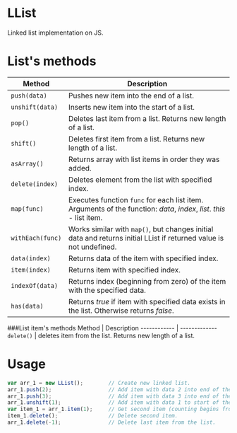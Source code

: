 # LList
Linked list implementation on JS.

# List's methods
Method | Description
------------ | -------------
`push(data)` | Pushes new item into the end of a list.
`unshift(data)` | Inserts new item into the start of a list.
`pop()` | Deletes last item from a list. Returns new length of a list.
`shift()` | Deletes first item from a list. Returns new length of a list.
`asArray()` | Returns array with list items in order they was added.
`delete(index)` | Deletes element from the list with specified index.
`map(func)` | Executes function `func` for each list item. Arguments of the function: *data*, *index*, *list*. *this* - list item. 
`withEach(func)` | Works similar with `map()`, but changes initial data and returns initial LList if returned value is not undefined.
`data(index)` | Returns data of the item with specified index.
`item(index)` | Returns item with specified index.
`indexOf(data)` | Returns index (beginning from zero) of the item with the specified data.
`has(data)` | Returns *true* if item with specified data exists in the list. Otherwise returns *false*.
###List item's methods
Method | Description
------------ | -------------
`delete()` | deletes item from the list. Returns new length of a list.

# Usage
```javascript
var arr_1 = new LList();        // Create new linked list.
arr_1.push(2);                  // Add item with data 2 into end of the list.
arr_1.push(3);                  // Add item with data 3 into end of the list.
arr_1.unshift(1);               // Add item with data 1 to start of the list.
var item_1 = arr_1.item(1);     // Get second item (counting begins from zero)
item_1.delete();                // Delete second item.
arr_1.delete(-1);               // Delete last item from the list.
```
